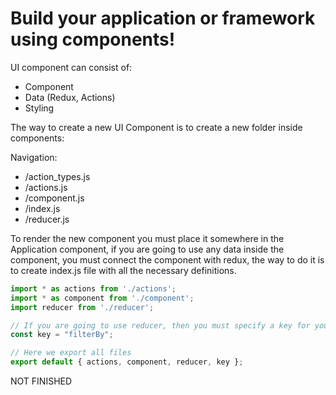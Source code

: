# Build your application or framework using components!

UI component can consist of:
  - Component
  - Data (Redux, Actions)
  - Styling


The way to create a new UI Component is to create a new folder inside components:

Navigation:
- /action_types.js
- /actions.js
- /component.js
- /index.js
- /reducer.js

To render the new component you must place it somewhere in the Application component, if you are going to use any data inside the component, you must connect the component with redux, the way to do it is to create index.js file with all the necessary definitions.

```javascript
import * as actions from './actions';
import * as component from './component';
import reducer from './reducer';

// If you are going to use reducer, then you must specify a key for your component!
const key = "filterBy";

// Here we export all files
export default { actions, component, reducer, key };
```

NOT FINISHED
